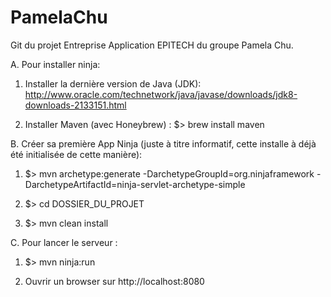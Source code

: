 # PamelaChu

Git du projet Entreprise Application EPITECH du groupe Pamela Chu.

A. Pour installer ninja:

1. Installer la dernière version de Java (JDK): http://www.oracle.com/technetwork/java/javase/downloads/jdk8-downloads-2133151.html

2. Installer Maven (avec Honeybrew) : $> brew install maven

B. Créer sa première App Ninja (juste à titre informatif, cette installe à déjà été initialisée de cette manière):

1. $> mvn archetype:generate -DarchetypeGroupId=org.ninjaframework -DarchetypeArtifactId=ninja-servlet-archetype-simple

2. $> cd DOSSIER_DU_PROJET

3. $> mvn clean install

C. Pour lancer le serveur :

1. $> mvn ninja:run

2. Ouvrir un browser sur http://localhost:8080